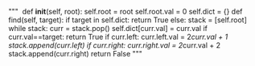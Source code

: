 """
​
def __init__(self, root):
self.root = root
self.root.val = 0
self.dict = {}
def find(self, target):
if target in self.dict:
return True
else:
stack = [self.root]
while stack:
curr = stack.pop()
self.dict[curr.val] = curr.val
if curr.val==target:
return True
if curr.left:
curr.left.val = 2*curr.val + 1
stack.append(curr.left)
if curr.right:
curr.right.val = 2*curr.val + 2
stack.append(curr.right)
return False
"""